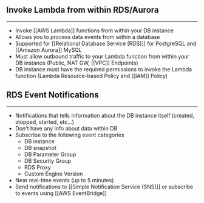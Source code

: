 ## Invoke Lambda from within RDS/Aurora
---
- Invoke [[AWS Lambda]] functions from within your DB instance
- Allows you to process data events from within a database
- Supported for [[Relational Database Service (RDS)]] for PostgreSQL and [[Amazon Aurora]] MySQL
- Must allow outbound traffic to your Lambda function from within your DB instance (Public, NAT GW, [[VPC]] Endpoints)
- DB instance must have the required permissions to invoke the Lambda function (Lambda Resource-based Policy and [[IAM]] Policy)

## RDS Event Notifications
---
- Notifications that tells information about the DB instance itself (created, stopped, started, etc...)
- Don't have any info about data within DB
- Subscribe to the following event categories
	- DB instance
	- DB snapshot
	- DB Parameter Group
	- DB Security Group
	- RDS Proxy
	- Custom Engine Version
- Near real-time events (up to 5 minutes)
- Send notifications to [[Simple Notification Service (SNS)]] or subscribe to events using [[AWS EventBridge]]